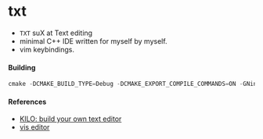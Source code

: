 # txt
- `TXT` suX at Text editing
- minimal C++ IDE written for myself by myself.
- vim keybindings.


#### Building

```cpp
cmake -DCMAKE_BUILD_TYPE=Debug -DCMAKE_EXPORT_COMPILE_COMMANDS=ON -GNinja ../
```

#### References
- [KILO: build your own text editor](https://viewsourcecode.org/snaptoken/kilo/)
- [vis editor](https://github.com/martanne/vis)
